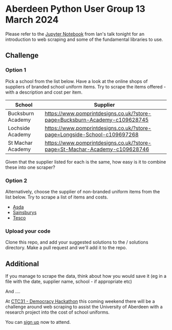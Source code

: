 # Aberdeen Python User Group 13 March 2024

Please refer to the [Jupyter Notebook](https://github.com/PythonAberdeen/talks/blob/master/2024-Mar/Scraping%20with%20Python.ipynb) from Ian's talk tonight for an introduction to web scraping and some of the fundamental libraries to use. 

## Challenge

### Option 1

Pick a school from the list below. Have a look at the online shops of suppliers of branded school uniform items. Try to scrape the items offered - with a description and cost per item.

|School |Supplier|
|---|---|
|Bucksburn Academy |https://www.pomprintdesigns.co.uk/?store-page=Bucksburn-Academy-c109628745   |
|Lochside Academy   |https://www.pomprintdesigns.co.uk/?store-page=Longside-School-c109697268   |
|St Machar Academy   |https://www.pomprintdesigns.co.uk/?store-page=St-Machar-Academy-c109628746   |

Given that the supplier listed for each is the same, how easy is it to combine these into one scraper? 

### Option 2

Alternatively, choose the supplier of non-branded uniform items from the list below. Try to scrape a list of items and costs. 

* [Asda](https://direct.asda.com/george/school-uniform/D10,default,sc.html)
* [Sainsburys](https://tuclothing.sainsburys.co.uk/browse/school-uniform/c:842024/)
* [Tesco](https://www.tesco.com/zones/clothing/school-uniform)

### Upload your code
Clone this repo, and add your suggested solutions to the / solutions directory. Make a pull request and we'll add it to the repo.

## Additional

If you manage to scrape the data, think about how you would save it (eg in a file with the date, supplier name, school - if appropriate etc)

And .... 

At [CTC31 - Democracy Hackathon](https://codethecity.org/ctc31) this coming weekend there will be a challenge around web scraping to assist the University of Aberdeen with a research project into the cost of school uniforms. 

You can [sign up](https://ti.to/code-the-city/ctc31) now to attend. 